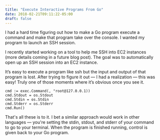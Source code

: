 ```yaml
---
title: "Execute Interactive Programs From Go"
date: 2018-02-21T09:11:22-05:00
draft: false
---
```


I had a hard time figuring out how to make a Go program execute a command and make that program take over the console. I wanted my program to launch an SSH session.

I recently started working on a tool to help me SSH into EC2 instances (more details coming in a future blog post). The goal was to automatically open up an SSH session into an EC2 instance.

It’s easy to execute a program like ssh but the input and output of that program is lost. After trying to figure it out — I had a realization — this was easy! Truly one of those moments where it’s obvious once you see it.

```golang
cmd := exec.Command(, "root@127.0.0.1))
cmd.Stdout = os.Stdout
cmd.Stdin = os.Stdin
cmd.Stderr = os.Stderr
cmd.Run()
```

That's all these is to it. I bet a similar approach would work in other languages — you're setting the stdin, stdout, and stderr of your command to go to your terminal. When the program is finished running, control is given back to your Go program.
